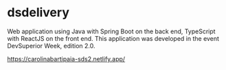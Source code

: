 # dsdelivery
Web application using Java with Spring Boot on the back end, TypeScript with ReactJS
on the front end. This application was developed in the event DevSuperior Week, edition 2.0.

https://carolinabartipaia-sds2.netlify.app/
